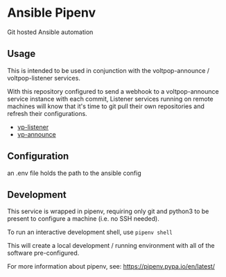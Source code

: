 # Ansible Pipenv

Git hosted Ansible automation

## Usage

This is intended to be used in conjunction with the voltpop-announce / voltpop-listener services.

With this repository configured to send a webhook to a voltpop-announce service instance with each commit, 
Listener services running on remote machines will know that it's time to git pull their own repositories 
and refresh their configurations.

* [vp-listener](https://github.com/voltpop/vp-listener)
* [vp-announce](https://github.com/voltpop/vp-announce)

## Configuration

an .env file holds the path to the ansible config

## Development

This service is wrapped in pipenv, requiring only git and python3 to be present to configure a machine
(i.e. no SSH needed).

To run an interactive development shell, use `pipenv shell`

This will create a local development / running environment with all of the software pre-configured.

For more information about pipenv, see: https://pipenv.pypa.io/en/latest/
